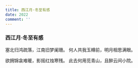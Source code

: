 ```yaml
---
title: 西江月·冬至有感
date: 2022
comment: ''
---
```

### 西江月·冬至有感

塞北归鸿疏落，江南旧梦阑珊。
何人共我玉樽前，明月相思满眼。

欲拥锦衾难暖，影摇红烛寒残。
此去何用觅青山，且醉云间小院。
